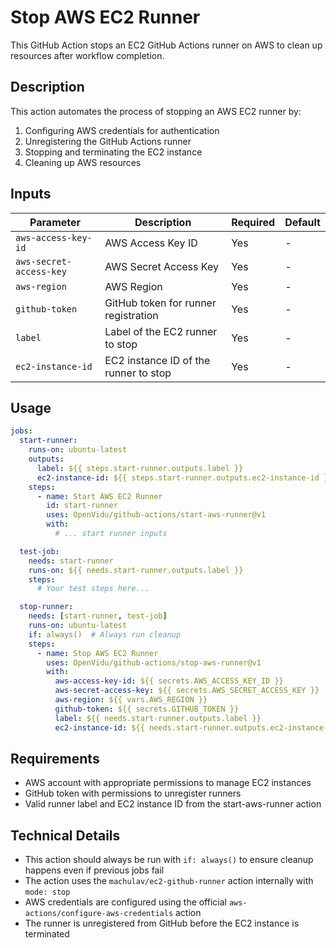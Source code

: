 # Stop AWS EC2 Runner

This GitHub Action stops an EC2 GitHub Actions runner on AWS to clean up resources after workflow completion.

## Description

This action automates the process of stopping an AWS EC2 runner by:

1. Configuring AWS credentials for authentication
2. Unregistering the GitHub Actions runner
3. Stopping and terminating the EC2 instance
4. Cleaning up AWS resources

## Inputs

| Parameter | Description | Required | Default |
|-----------|-------------|----------|---------|
| `aws-access-key-id` | AWS Access Key ID | Yes | - |
| `aws-secret-access-key` | AWS Secret Access Key | Yes | - |
| `aws-region` | AWS Region | Yes | - |
| `github-token` | GitHub token for runner registration | Yes | - |
| `label` | Label of the EC2 runner to stop | Yes | - |
| `ec2-instance-id` | EC2 instance ID of the runner to stop | Yes | - |

## Usage

```yaml
jobs:
  start-runner:
    runs-on: ubuntu-latest
    outputs:
      label: ${{ steps.start-runner.outputs.label }}
      ec2-instance-id: ${{ steps.start-runner.outputs.ec2-instance-id }}
    steps:
      - name: Start AWS EC2 Runner
        id: start-runner
        uses: OpenVidu/github-actions/start-aws-runner@v1
        with:
          # ... start runner inputs

  test-job:
    needs: start-runner
    runs-on: ${{ needs.start-runner.outputs.label }}
    steps:
      # Your test steps here...

  stop-runner:
    needs: [start-runner, test-job]
    runs-on: ubuntu-latest
    if: always()  # Always run cleanup
    steps:
      - name: Stop AWS EC2 Runner
        uses: OpenVidu/github-actions/stop-aws-runner@v1
        with:
          aws-access-key-id: ${{ secrets.AWS_ACCESS_KEY_ID }}
          aws-secret-access-key: ${{ secrets.AWS_SECRET_ACCESS_KEY }}
          aws-region: ${{ vars.AWS_REGION }}
          github-token: ${{ secrets.GITHUB_TOKEN }}
          label: ${{ needs.start-runner.outputs.label }}
          ec2-instance-id: ${{ needs.start-runner.outputs.ec2-instance-id }}
```

## Requirements

- AWS account with appropriate permissions to manage EC2 instances
- GitHub token with permissions to unregister runners
- Valid runner label and EC2 instance ID from the start-aws-runner action

## Technical Details

- This action should always be run with `if: always()` to ensure cleanup happens even if previous jobs fail
- The action uses the `machulav/ec2-github-runner` action internally with `mode: stop`
- AWS credentials are configured using the official `aws-actions/configure-aws-credentials` action
- The runner is unregistered from GitHub before the EC2 instance is terminated